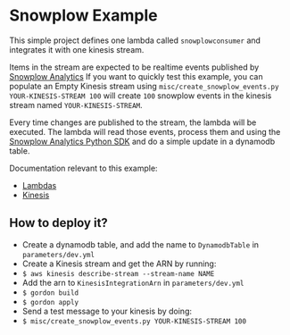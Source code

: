 Snowplow Example
================

This simple project defines one lambda called ``snowplowconsumer`` and integrates it with one kinesis stream.

Items in the stream are expected to be realtime events published by [Snowplow Analytics](http://snowplowanalytics.com/) If you want
to quickly test this example, you can populate an Empty Kinesis stream using ``misc/create_snowplow_events.py YOUR-KINESIS-STREAM 100`` will create
``100`` snowplow events in the kinesis stream named ``YOUR-KINESIS-STREAM``.

Every time changes are published to the stream, the lambda will be executed. The lambda will read those events, process them and using
the [Snowplow Analytics Python SDK](https://github.com/snowplow/snowplow-python-analytics-sdk) and do a simple update in a dynamodb table.

Documentation relevant to this example:
 * [Lambdas](https://gordon.readthedocs.io/en/latest/lambdas.html)
 * [Kinesis](https://gordon.readthedocs.io/en/latest/eventsources/kinesis.html)

How to deploy it?
------------------

* Create a dynamodb table, and add the name to ``DynamodbTable`` in ``parameters/dev.yml``
* Create a Kinesis stream and get the ARN by running:
 * ``$ aws kinesis describe-stream --stream-name NAME``
* Add the arn to ``KinesisIntegrationArn`` in ``parameters/dev.yml``
* ``$ gordon build``
* ``$ gordon apply``
* Send a test message to your kinesis by doing:
 * ``$ misc/create_snowplow_events.py YOUR-KINESIS-STREAM 100``
